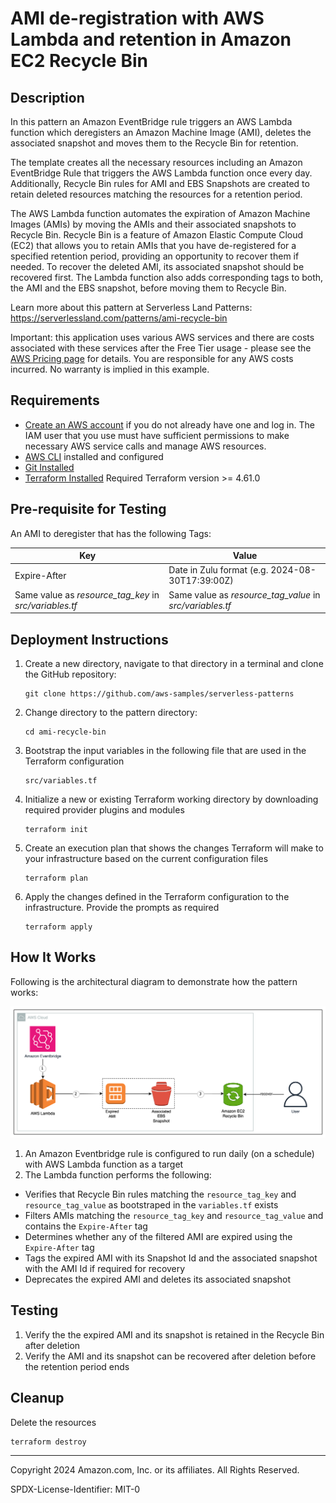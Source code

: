 # AMI de-registration with AWS Lambda and retention in Amazon EC2 Recycle Bin

## Description

In this pattern an Amazon EventBridge rule triggers an AWS Lambda function which deregisters an Amazon Machine Image (AMI), deletes the associated snapshot and moves them to the Recycle Bin for retention.

The template creates all the necessary resources including an Amazon EventBridge Rule that triggers the AWS Lambda function once every day. Additionally, Recycle Bin rules for AMI and EBS Snapshots are created to retain deleted resources matching the resources for a retention period.

The AWS Lambda function automates the expiration of Amazon Machine Images (AMIs) by moving the AMIs and their associated snapshots to Recycle Bin. Recycle Bin is a feature of Amazon Elastic Compute Cloud (EC2) that allows you to retain AMIs that you have de-registered for a specified retention period, providing an opportunity to recover them if needed. To recover the deleted AMI, its associated snapshot should be recovered first. The Lambda function also adds corresponding tags to both, the AMI and the EBS snapshot, before moving them to Recycle Bin.


Learn more about this pattern at Serverless Land Patterns: https://serverlessland.com/patterns/ami-recycle-bin

Important: this application uses various AWS services and there are costs associated with these services after the Free Tier usage - please see the [AWS Pricing page](https://aws.amazon.com/pricing/) for details. You are responsible for any AWS costs incurred. No warranty is implied in this example.

## Requirements

* [Create an AWS account](https://portal.aws.amazon.com/gp/aws/developer/registration/index.html) if you do not already have one and log in. The IAM user that you use must have sufficient permissions to make necessary AWS service calls and manage AWS resources.
* [AWS CLI](https://docs.aws.amazon.com/cli/latest/userguide/install-cliv2.html) installed and configured
* [Git Installed](https://git-scm.com/book/en/v2/Getting-Started-Installing-Git)
* [Terraform Installed](https://developer.hashicorp.com/terraform/tutorials/aws-get-started/install-cli) Required Terraform version >= 4.61.0

## Pre-requisite for Testing
An AMI to deregister that has the following Tags:

| Key    | Value |
| -------- | ------- |
| Expire-After  | Date in Zulu format (e.g. 2024-08-30T17:39:00Z)    |
| Same value as <i>resource_tag_key</i> in <i>src/variables.tf</i> | Same value as <i>resource_tag_value</i> in <i>src/variables.tf</i>     |

  
## Deployment Instructions
1. Create a new directory, navigate to that directory in a terminal and clone the GitHub repository:
    ``` 
    git clone https://github.com/aws-samples/serverless-patterns
    ```
2. Change directory to the pattern directory:
    ```
    cd ami-recycle-bin
    ```
3. Bootstrap the input variables in the following file that are used in the Terraform configuration
    ```
    src/variables.tf
    ```
4. Initialize a new or existing Terraform working directory by downloading required provider plugins and modules
    ```
    terraform init
    ```
5. Create an execution plan that shows the changes Terraform will make to your infrastructure based on the current configuration files
    ```
    terraform plan
    ```
6. Apply the changes defined in the Terraform configuration to the infrastructure. Provide the prompts as required
    ```
    terraform apply
    ```

## How It Works

Following is the architectural diagram to demonstrate how the pattern works:

![alt text](src/ami-recycle-bin.png)

1. An Amazon Eventbridge rule is configured to run daily (on a schedule) with AWS Lambda function as a target
2. The Lambda function performs the following:
- Verifies that Recycle Bin rules matching the `resource_tag_key` and `resource_tag_value` as bootstraped in the `variables.tf` exists
- Filters AMIs matching the `resource_tag_key` and `resource_tag_value` and contains the `Expire-After` tag
- Determines whether any of the filtered AMI are expired using the `Expire-After` tag
- Tags the expired AMI with its Snapshot Id and the associated snapshot with the AMI Id if required for recovery
- Deprecates the expired AMI and deletes its associated snapshot

## Testing

1. Verify the the expired AMI and its snapshot is retained in the Recycle Bin after deletion
2. Verify the AMI and its snapshot can be recovered after deletion before the retention period ends

## Cleanup
 
 Delete the resources

```
terraform destroy
```
----
Copyright 2024 Amazon.com, Inc. or its affiliates. All Rights Reserved.

SPDX-License-Identifier: MIT-0
